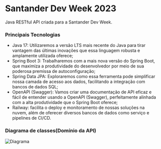 # Santander Dev Week 2023

Java RESTful API criada para a Santander Dev Week.

### Principais Tecnologias

* Java 17: Utilizaremos a versão LTS mais recente do Java para tirar vantagem das últimas inovações que essa linguagem robusta e amplamente utilizada oferece;
* Spring Boot 3: Trabalharemos com a mais nova versão do Spring Boot, que maximiza a produtividade do desenvolvedor por meio de sua poderosa premissa de autoconfiguração;
* Spring Data JPA: Exploraremos como essa ferramenta pode simplificar nossa camada de acesso aos dados, facilitando a integração com bancos de dados SQL;
* OpenAPI (Swagger): Vamos criar uma documentação de API eficaz e fácil de entender usando a OpenAPI (Swagger), perfeitamente alinhada com a alta produtividade que o Spring Boot oferece;
* Railway: facilita o deploy e monitoramento de nossas soluções na nuvem, além de oferecer diversos bancos de dados como serviço e pipelines de CI/CD.


### Diagrama de classes(Domínio da API)

![Diagrama](https://github.com/user-attachments/assets/ce69e0eb-29ec-4c85-92cd-5641f11b2bdb)

